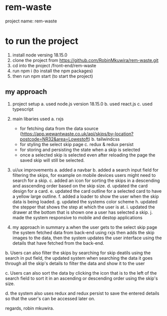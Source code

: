 # rem-waste
project name: rem-waste

# to run the project
1. install node versing 18.15.0
2. clone the project from https://github.com/RobinMkuwira/rem-waste.git
3. cd into the project /front-end/rem-waste
4. run npm i (to install the npm packages)
5. then run npm start (to start the project)

## my approach
1. project setup
   a. used node.js version 18.15.0
   b. used react.js
   c. used typescript

2. main libaries used
   a. rxjs
      - for fetching data from the data source (https://app.wewantwaste.co.uk/api/skips/by-location?postcode=NR32&area=Lowestoft)
   b. tailwindcss
      - for styling the select skip page
   c. redux & redux persist
      - for storing and persisting the state when a skip is selected
      - once a selected skip is selected even after reloading the page the saved skip will still be selected.

3. ui/ux improvements
   a. added a navbar
   b. added a search input field for filtering the skips, for example on mobile devices users might need to search for a skip.
   c. added an icon for sorting the skips in a descending and asscending order based on the skip size.
   d. updated the card design for a card.
   e. updated the card outline for a selected card to have a yellow large outline.
   f. added a loader to show the user when the skip data is being loaded. 
   g. updated the systems color scheme
   h. updated the stepper that shows the step at which the user is at.
   i. updated the drawer at the bottom that is shown one a user has selected a skip.
   j. made the system responsive to mobile and destop applications

4. my approach in summary
a.when the user gets to the select skip page the system fetched data from back-end using rxjs then adds the skip images to the data, then the system updates the user interface using the details
that have fetched from the back-end.

b. Users can also filter the skips by searching for skip deatils using the search in put field, the updated system when searching the data it goes through all the skip's details to filter the data 
and show it to the user

c. Users can also sort the data by clicking the icon that is to the left of the search field to sort it in an ascending or descending order using the skip's size.

d. the system also uses redux and redux persist to save the entered details so that the user's can be accessed later on.


regards,
robin mkuwira.